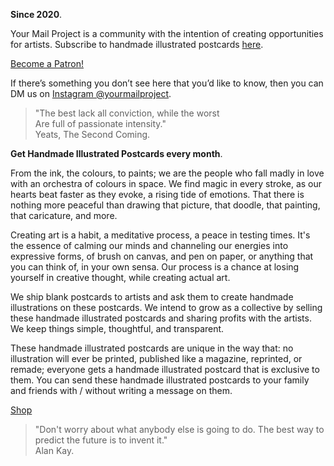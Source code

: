 **Since 2020**.

Your Mail Project is a community with the intention of creating opportunities for artists. Subscribe to handmade illustrated postcards <a href="https://www.patreon.com/kvshvl?fan_landing=true" target="_blank">here</a>.

<div class="roadmap-spacer-1"></div>

<p>
<a class="btn" href="https://www.patreon.com/kvshvl?fan_landing=true" target="_blank">Become a Patron!</a><br>
</p>

<div class="roadmap-spacer-2"></div>

If there’s something you don’t see here that you’d like to know, then you can DM us on <a href="https://www.instagram.com/yourmailproject" target="_blank">Instagram @yourmailproject</a>.

> "The best lack all conviction, while the worst  
Are full of passionate intensity."  
> Yeats, The Second Coming.

**Get Handmade Illustrated Postcards every month**.

From the ink, the colours, to paints; we are the people who fall madly in love with an orchestra of colours in space. We find magic in every stroke, as our hearts beat faster as they evoke, a rising tide of emotions. That there is nothing more peaceful than drawing that picture, that doodle, that painting, that caricature, and more.

Creating art is a habit, a meditative process, a peace in testing times. It's the essence of calming our minds and channeling our energies into expressive forms, of brush on canvas, and pen on paper, or anything that you can think of, in your own sensa. Our process is a chance at losing yourself in creative thought, while creating actual art.

We ship blank postcards to artists and ask them to create handmade illustrations on these postcards. We intend to grow as a collective by selling these handmade illustrated postcards and sharing profits with the artists. We keep things simple, thoughtful, and transparent.

These handmade illustrated postcards are unique in the way that: no illustration will ever be printed, published like a magazine, reprinted, or remade; everyone gets a handmade illustrated postcard that is exclusive to them. You can send these handmade illustrated postcards to your family and friends with / without writing a message on them.

<div class="roadmap-spacer-1"></div>

<p>
<a class="btn" href="https://www.instagram.com/yourmailproject" target="_blank">Shop</a><br>
</p>

<div class="roadmap-spacer-2"></div>

> "Don't worry about what anybody else is going to do. The best way to predict the future is to invent it."  
> Alan Kay.
